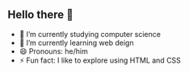 ## Hello there 👋

- 🔭 I’m currently studying computer science
- 🌱 I’m currently learning web deign
- 😄 Pronouns: he/him
- ⚡ Fun fact: I like to explore using HTML and CSS
